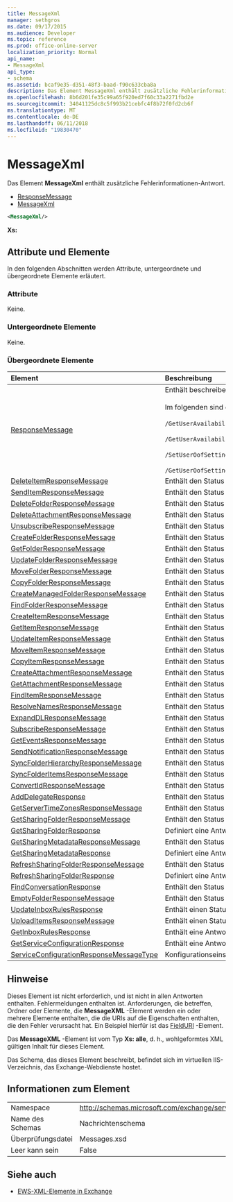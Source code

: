 ```yaml
---
title: MessageXml
manager: sethgros
ms.date: 09/17/2015
ms.audience: Developer
ms.topic: reference
ms.prod: office-online-server
localization_priority: Normal
api_name:
- MessageXml
api_type:
- schema
ms.assetid: bcaf9e35-d351-48f3-baad-f90c633cba8a
description: Das Element MessageXml enthält zusätzliche Fehlerinformationen-Antwort.
ms.openlocfilehash: 8b6d201fe35c99a65f920ed7f60c33a2271fbd2e
ms.sourcegitcommit: 34041125dc8c5f993b21cebfc4f8b72f0fd2cb6f
ms.translationtype: MT
ms.contentlocale: de-DE
ms.lasthandoff: 06/11/2018
ms.locfileid: "19830470"
---
```

# <a name="messagexml"></a>MessageXml

Das Element **MessageXml** enthält zusätzliche Fehlerinformationen-Antwort. 
  
- [ResponseMessage](responsemessage.md)  
- [MessageXml](messagexml.md)
  
```XML
<MessageXml/>
```

 **Xs:**
## <a name="attributes-and-elements"></a>Attribute und Elemente

In den folgenden Abschnitten werden Attribute, untergeordnete und übergeordnete Elemente erläutert.
  
### <a name="attributes"></a>Attribute

Keine.
  
### <a name="child-elements"></a>Untergeordnete Elemente

Keine.
  
### <a name="parent-elements"></a>Übergeordnete Elemente

|**Element**|**Beschreibung**|
|:-----|:-----|
|[ResponseMessage](responsemessage.md) <br/> | Enthält beschreibende Informationen über den Antwortstatus. <br/> <br/>  Im folgenden sind einige der möglichen XPath-Ausdrücke auf dieses Element: <br/> <br/>  `/GetUserAvailabilityResponse/FreeBusyResponseArray/FreeBusyResponse/ResponseMessage` <br/> <br/> `/GetUserAvailabilityResponse/SuggestionsResponse/ResponseMessage` <br/><br/>  `/SetUserOofSettingsResponse/ResponseMessage` <br/><br/>  `/GetUserOofSettingsResponse/ResponseMessage` <br/> |
|[DeleteItemResponseMessage](deleteitemresponsemessage.md) <br/> |Enthält den Status und das Ergebnis einer DeleteItem Anforderung.  <br/> |
|[SendItemResponseMessage](senditemresponsemessage.md) <br/> |Enthält den Status und das Ergebnis einer Anforderung den SendItem.  <br/> |
|[DeleteFolderResponseMessage](deletefolderresponsemessage.md) <br/> |Enthält den Status und das Ergebnis einer einzelnen DeleteFolder-Anforderung.  <br/> |
|[DeleteAttachmentResponseMessage](deleteattachmentresponsemessage.md) <br/> |Enthält den Status und das Ergebnis einer DeleteAttachment Anforderung.  <br/> |
|[UnsubscribeResponseMessage](unsubscriberesponsemessage.md) <br/> |Enthält den Status und das Ergebnis einer Anforderung zum Abmelden.  <br/> |
|[CreateFolderResponseMessage](createfolderresponsemessage.md) <br/> |Enthält den Status und das Ergebnis einer einzelnen CreateFolder-Anforderung.  <br/> |
|[GetFolderResponseMessage](getfolderresponsemessage.md) <br/> |Enthält den Status und das Ergebnis einer einzelnen GetFolder-Anforderung.  <br/> |
|[UpdateFolderResponseMessage](updatefolderresponsemessage.md) <br/> |Enthält den Status und das Ergebnis einer UpdateFolder Anforderung.  <br/> |
|[MoveFolderResponseMessage](movefolderresponsemessage.md) <br/> |Enthält den Status und das Ergebnis einer einzelnen MoveFolder-Anforderung.  <br/> |
|[CopyFolderResponseMessage](copyfolderresponsemessage.md) <br/> |Enthält den Status und das Ergebnis einer einzelnen CopyFolder-Anforderung.  <br/> |
|[CreateManagedFolderResponseMessage](createmanagedfolderresponsemessage.md) <br/> |Enthält den Status und das Ergebnis einer CreateManagedFolder Anforderung.  <br/> |
|[FindFolderResponseMessage](findfolderresponsemessage.md) <br/> |Enthält den Status und das Ergebnis einer FindFolder Anforderung.  <br/> |
|[CreateItemResponseMessage](createitemresponsemessage.md) <br/> |Enthält den Status und das Ergebnis einer einzelnen CreateItem-Anforderung.  <br/> |
|[GetItemResponseMessage](getitemresponsemessage.md) <br/> |Enthält den Status und das Ergebnis einer einzelnen GetItem-Anforderung.  <br/> |
|[UpdateItemResponseMessage](updateitemresponsemessage.md) <br/> |Enthält den Status und das Ergebnis einer UpdateItem Anforderung.  <br/> |
|[MoveItemResponseMessage](moveitemresponsemessage.md) <br/> |Enthält den Status und das Ergebnis einer einzelnen MoveItem-Anforderung.  <br/> |
|[CopyItemResponseMessage](copyitemresponsemessage.md) <br/> |Enthält den Status und das Ergebnis einer "CopyItem" Anforderung.  <br/> |
|[CreateAttachmentResponseMessage](createattachmentresponsemessage.md) <br/> |Enthält den Status und das Ergebnis einer CreateAttachment Anforderung.  <br/> |
|[GetAttachmentResponseMessage](getattachmentresponsemessage.md) <br/> |Enthält den Status und das Ergebnis einer GetAttachment Anforderung.  <br/> |
|[FindItemResponseMessage](finditemresponsemessage.md) <br/> |Enthält den Status und das Ergebnis einer FindItem Anforderung.  <br/> |
|[ResolveNamesResponseMessage](resolvenamesresponsemessage.md) <br/> |Enthält den Status und das Ergebnis einer Anforderung ResolveNames.  <br/> |
|[ExpandDLResponseMessage](expanddlresponsemessage.md) <br/> |Enthält den Status und das Ergebnis einer Anforderung der ExpandDL.  <br/> |
|[SubscribeResponseMessage](subscriberesponsemessage.md) <br/> |Enthält den Status und das Ergebnis einer einzelnen Subscribe-Anforderung.  <br/> |
|[GetEventsResponseMessage](geteventsresponsemessage.md) <br/> |Enthält den Status und das Ergebnis einer GetEvents Anforderung.  <br/> |
|[SendNotificationResponseMessage](sendnotificationresponsemessage.md) <br/> |Enthält den Status und das Ergebnis einer SendNotification Anforderung.  <br/> |
|[SyncFolderHierarchyResponseMessage](syncfolderhierarchyresponsemessage.md) <br/> |Enthält den Status und das Ergebnis einer Anforderung SyncFolderHierarchy.  <br/> |
|[SyncFolderItemsResponseMessage](syncfolderitemsresponsemessage.md) <br/> |Enthält den Status und das Ergebnis einer Anforderung SyncFolderItems.  <br/> |
|[ConvertIdResponseMessage](convertidresponsemessage.md) <br/> |Enthält den Status und das Ergebnis einer Anforderung ConvertId.  <br/> |
|[AddDelegateResponse](adddelegateresponse.md) <br/> |Enthält den Status und das Ergebnis einer Anforderung AddDelegate.  <br/> |
|[GetServerTimeZonesResponseMessage](getservertimezonesresponsemessage.md) <br/> |Enthält den Status und das Ergebnis einer Anforderung GetServerTimeZones.  <br/> |
|[GetSharingFolderResponseMessage](getsharingfolderresponsemessage.md) <br/> |Enthält den Status und das Ergebnis einer Anforderung GetSharingFolder.  <br/> |
|[GetSharingFolderResponse](getsharingfolderresponse.md) <br/> |Definiert eine Antwort auf eine GetSharingFolder an.  <br/> |
|[GetSharingMetadataResponseMessage](getsharingmetadataresponsemessage.md) <br/> |Enthält den Status und das Ergebnis einer Anforderung GetSharingMetadata.  <br/> |
|[GetSharingMetadataResponse](getsharingmetadataresponse.md) <br/> |Definiert eine Antwort auf eine GetSharingMetadata an.  <br/> |
|[RefreshSharingFolderResponseMessage](refreshsharingfolderresponsemessage.md) <br/> |Enthält den Status und das Ergebnis einer Anforderung RefreshSharingFolder.  <br/> |
|[RefreshSharingFolderResponse](refreshsharingfolderresponse.md) <br/> |Definiert eine Antwort auf eine RefreshSharingFolder an.  <br/> |
|[FindConversationResponse](findconversationresponse.md) <br/> |Enthält den Status und die Ergebnisse einer **FindConversation** Antwort.  <br/> |
|[EmptyFolderResponseMessage](emptyfolderresponsemessage.md) <br/> |Enthält den Status und das Ergebnis der **EmptyFolder** -Anforderung.  <br/> |
|[UpdateInboxRulesResponse](updateinboxrulesresponse.md) <br/> |Enthält einen Status und das Ergebnis einer Anforderung **UpdateInboxRules** .  <br/> |
|[UploadItemsResponseMessage](uploaditemsresponsemessage.md) <br/> |Enthält einen Status und das Ergebnis einer Anforderung **UploadItemsResponse** .  <br/> |
|[GetInboxRulesResponse](getinboxrulesresponse.md) <br/> |Enthält eine Antwort auf eine **GetInboxRules** an.  <br/> |
|[GetServiceConfigurationResponse](getserviceconfigurationresponse.md) <br/> |Enthält eine Antwort auf eine **GetServiceConfiguration** an.  <br/> |
|[ServiceConfigurationResponseMessageType](serviceconfigurationresponsemessagetype.md) <br/> |Konfigurationseinstellungen für enthält.  <br/> |
   
## <a name="remarks"></a>Hinweise

Dieses Element ist nicht erforderlich, und ist nicht in allen Antworten enthalten. Fehlermeldungen enthalten ist. Anforderungen, die betreffen, Ordner oder Elemente, die **MessageXML** -Element werden ein oder mehrere Elemente enthalten, die die URIs auf die Eigenschaften enthalten, die den Fehler verursacht hat. Ein Beispiel hierfür ist das [FieldURI](fielduri.md) -Element. 
  
Das **MessageXML** -Element ist vom Typ **Xs: alle**, d. h., wohlgeformtes XML gültigen Inhalt für dieses Element.
  
Das Schema, das dieses Element beschreibt, befindet sich im virtuellen IIS-Verzeichnis, das Exchange-Webdienste hostet.
  
## <a name="element-information"></a>Informationen zum Element

|||
|:-----|:-----|
|Namespace  <br/> |http://schemas.microsoft.com/exchange/services/2006/messages  <br/> |
|Name des Schemas  <br/> |Nachrichtenschema  <br/> |
|Überprüfungsdatei  <br/> |Messages.xsd  <br/> |
|Leer kann sein  <br/> |False  <br/> |
   
## <a name="see-also"></a>Siehe auch

- [EWS-XML-Elemente in Exchange](ews-xml-elements-in-exchange.md)

